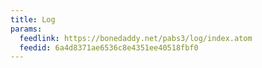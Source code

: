 ```yaml
---
title: Log
params:
  feedlink: https://bonedaddy.net/pabs3/log/index.atom
  feedid: 6a4d8371ae6536c8e4351ee40518fbf0
---
```

